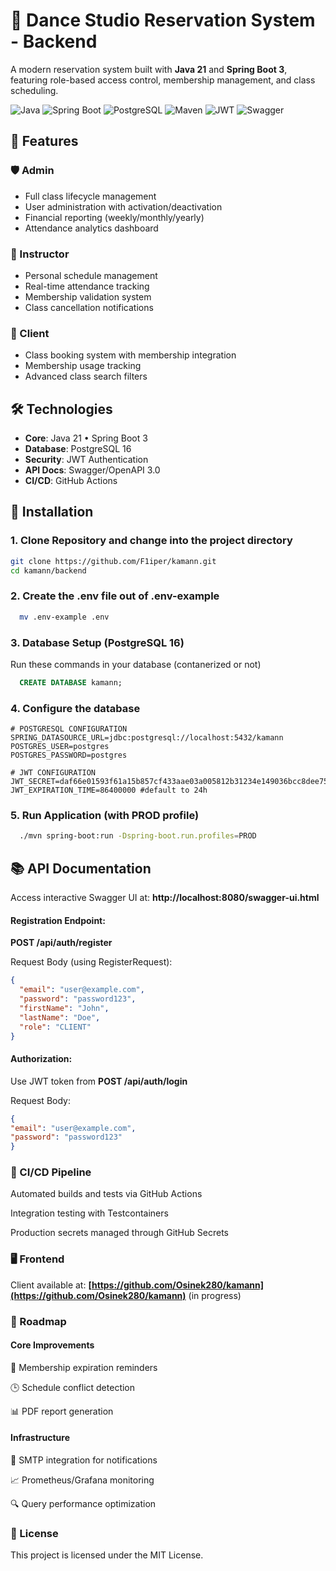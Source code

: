# 💃 Dance Studio Reservation System - Backend

A modern reservation system built with **Java 21** and **Spring Boot 3**, featuring role-based access control, membership management, and class scheduling.

![Java](https://img.shields.io/badge/Java-21-007396?logo=openjdk)
![Spring Boot](https://img.shields.io/badge/Spring_Boot-3.3.5-6DB33F?logo=springboot)
![PostgreSQL](https://img.shields.io/badge/PostgreSQL-16-4169E1?logo=postgresql)
![Maven](https://img.shields.io/badge/Maven-C71A36?logo=apachemaven)
![JWT](https://img.shields.io/badge/JWT-000000?logo=jsonwebtokens&logoColor=white)
![Swagger](https://img.shields.io/badge/Swagger-85EA2D?logo=swagger&logoColor=black)

## 🌟 Features

### 🛡️ Admin
- Full class lifecycle management
- User administration with activation/deactivation
- Financial reporting (weekly/monthly/yearly)
- Attendance analytics dashboard

### 🕺 Instructor
- Personal schedule management
- Real-time attendance tracking
- Membership validation system
- Class cancellation notifications

### 💃 Client
- Class booking system with membership integration
- Membership usage tracking
- Advanced class search filters

## 🛠️ Technologies

- **Core**: Java 21 • Spring Boot 3
- **Database**: PostgreSQL 16
- **Security**: JWT Authentication
- **API Docs**: Swagger/OpenAPI 3.0
- **CI/CD**: GitHub Actions

## 🚀 Installation

### 1. Clone Repository and change into the project directory
  ```bash
  git clone https://github.com/F1iper/kamann.git
  cd kamann/backend
  ```

### 2. Create the .env file out of .env-example
```bash
  mv .env-example .env
```

### 3. Database Setup (PostgreSQL 16)
Run these commands in your database (contanerized or not)
```sql
  CREATE DATABASE kamann;
```

### 4. Configure the database
```properties
# POSTGRESQL CONFIGURATION
SPRING_DATASOURCE_URL=jdbc:postgresql://localhost:5432/kamann
POSTGRES_USER=postgres
POSTGRES_PASSWORD=postgres

# JWT CONFIGURATION
JWT_SECRET=daf66e01593f61a15b857cf433aae03a005812b31234e149036bcc8dee755dbb
JWT_EXPIRATION_TIME=86400000 #default to 24h
```
### 5. Run Application (with PROD profile)
```bash
  ./mvn spring-boot:run -Dspring-boot.run.profiles=PROD
```

## 📚 API Documentation
  Access interactive Swagger UI at:
  **http://localhost:8080/swagger-ui.html**

####  Registration Endpoint:
  **POST /api/auth/register**
  
  Request Body (using RegisterRequest):
```json
{
  "email": "user@example.com",
  "password": "password123",
  "firstName": "John",
  "lastName": "Doe",
  "role": "CLIENT"
}
```
  
####  Authorization: 
  Use JWT token from
  **POST /api/auth/login**
  
  Request Body:
  ```json
  {
  "email": "user@example.com",
  "password": "password123"
  }
```


### 🚦 CI/CD Pipeline
  Automated builds and tests via GitHub Actions
  
  Integration testing with Testcontainers
  
  Production secrets managed through GitHub Secrets
  

### 🖥️ Frontend
  Client available at:
**[https://github.com/Osinek280/kamann](https://github.com/Osinek280/kamann)** (in progress)

### 📝 Roadmap

#### Core Improvements

🎫 Membership expiration reminders

🕒 Schedule conflict detection

📊 PDF report generation

#### Infrastructure

📧 SMTP integration for notifications

📈 Prometheus/Grafana monitoring

🔍 Query performance optimization

### 📜 License

This project is licensed under the MIT License.

